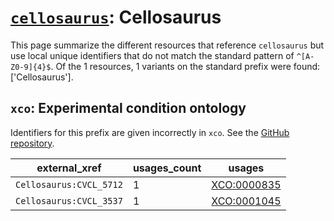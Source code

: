 # [`cellosaurus`](https://bioregistry.io/cellosaurus): Cellosaurus

This page summarize the different resources that reference `cellosaurus`
but use local unique identifiers that do not match the standard pattern of
`^[A-Z0-9]{4}$`. Of the 1 resources,
1 variants on the standard prefix were found: ['Cellosaurus'].

## `xco`: Experimental condition ontology

Identifiers for this prefix are given incorrectly in `xco`. See the [GitHub repository](https://github.com/rat-genome-database/XCO-experimental-condition-ontology).

| external_xref           |   usages_count | usages                                                    |
|-------------------------|----------------|-----------------------------------------------------------|
| `Cellosaurus:CVCL_5712` |              1 | [XCO:0000835](http://purl.obolibrary.org/obo/XCO_0000835) |
| `Cellosaurus:CVCL_3537` |              1 | [XCO:0001045](http://purl.obolibrary.org/obo/XCO_0001045) |

